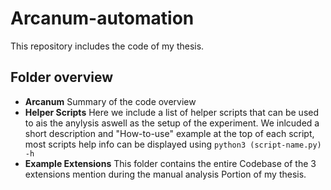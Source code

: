 # Arcanum-automation

This repository includes the code of my thesis. 

## Folder overview

+ **Arcanum** Summary of the code overview
+ **Helper Scripts** Here we include a list of helper scripts that can be used to ais the anylysis aswell as the setup of the experiment. We inlcuded a short description and "How-to-use" example at the top of each script, most scripts help info can be displayed using `python3 (script-name.py) -h`
+ **Example Extensions** This folder contains the entire Codebase of the 3 extensions mention during the manual analysis Portion of my thesis.